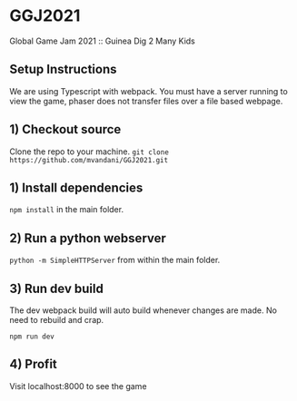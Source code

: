 # GGJ2021
Global Game Jam 2021 :: Guinea Dig 2 Many Kids

## Setup Instructions
We are using Typescript with webpack. You must have a server running to view the game, phaser does not transfer files over a file based webpage.

## 1) Checkout source
Clone the repo to your machine. `git clone https://github.com/mvandani/GGJ2021.git`

## 1) Install dependencies
`npm install` in the main folder.

## 2) Run a python webserver
`python -m SimpleHTTPServer` from within the main folder.

## 3) Run dev build
The dev webpack build will auto build whenever changes are made. No need to rebuild and crap.

`npm run dev`

## 4) Profit
Visit localhost:8000 to see the game
